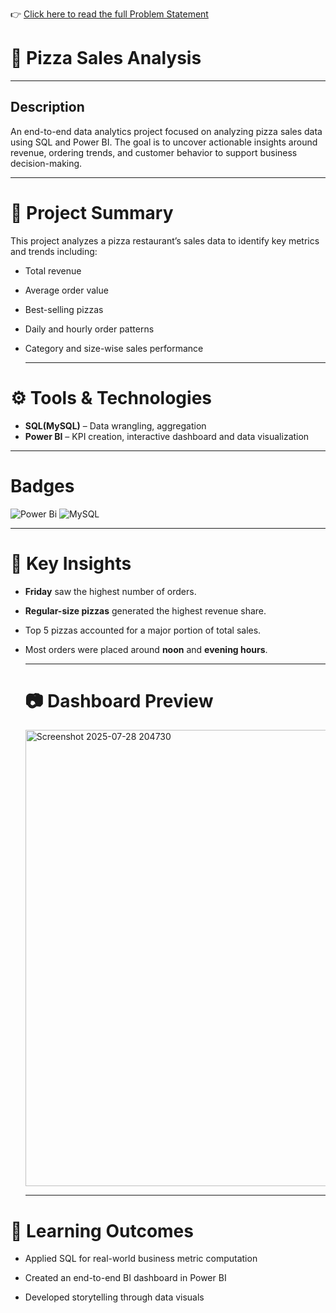 👉 [Click here to read the full Problem Statement](./Problem-Statement.md)

#  🍕 Pizza Sales Analysis


 ---
## Description

An end-to-end data analytics project focused on analyzing pizza sales data using SQL and Power BI. The goal is to uncover actionable insights around revenue, ordering trends, and customer behavior to support business decision-making.


---
# 🧾 Project Summary

This project analyzes a pizza restaurant’s sales data to identify key metrics and trends including:
- Total revenue
- Average order value
- Best-selling pizzas
- Daily and hourly order patterns
- Category and size-wise sales performance

  ---
 # ⚙️ Tools & Technologies
 
- **SQL(MySQL)** – Data wrangling, aggregation 
- **Power BI** – KPI creation, interactive dashboard and data visualization

---
# Badges

![Power Bi](https://img.shields.io/badge/power_bi-F2C811?style=for-the-badge&logo=powerbi&logoColor=black)
![MySQL](https://img.shields.io/badge/mysql-4479A1?style=for-the-badge&logo=mysql&logoColor=white)


---
# 📌 Key Insights

- **Friday** saw the highest number of orders.
- **Regular-size pizzas** generated the highest revenue share.
- Top 5 pizzas accounted for a major portion of total sales.
- Most orders were placed around **noon** and **evening hours**.

  ---
  # 📷 Dashboard Preview

  <img width="1291" height="730" alt="Screenshot 2025-07-28 204730" src="https://github.com/user-attachments/assets/810e17d6-a970-473c-8b7c-dd0dba5756d5" />


  ---
# 🧠 Learning Outcomes
- Applied SQL for real-world business metric computation

- Created an end-to-end BI dashboard in Power BI

- Developed storytelling through data visuals

